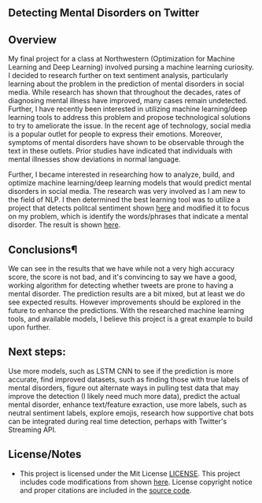 ## Detecting Mental Disorders on Twitter

## Overview

My final project for a class at Northwestern (Optimization for Machine Learning and Deep Learning) involved pursing a machine learning curiosity.  I decided to research further on text sentiment analysis, particularly learning about the problem in the prediction of mental disorders in social media. While research has shown that throughout the decades, rates of diagnosing mental illness have improved, many cases remain undetected. Further, I have recently been interested in utilizing machine learning/deep learning tools to address this problem and propose technological solutions to try to ameliorate the issue. In the recent age of technology, social media is a popular outlet for people to express their emotions. Moreover, symptoms of mental disorders have shown to be observable through the text in these outlets. Prior studies have indicated that individuals with mental illnesses show deviations in normal language.   

Further, I became interested in researching how to analyze, build, and optimize  machine learning/deep learning models that would predict mental disorders in social media. The research was very involved as I am new to the field of NLP. I then determined the best learning tool was to utilize a project that detects politcal sentiment shown [here](https://github.com/RonKG/Machine-Learning-Projects-2/tree/master/3.%20NLP_twitter_sentiment_analysis) and modified it to focus on my problem, which is identify the words/phrases that indicate a mental disorder. The result is shown [here](https://github.com/vnoelifant/twitter_detect_depression/blob/master/Twitter_Mental_Disorder_Detection.ipynb). 

## Conclusions¶
We can see in the results that we have while not a very high accuracy score, the score is not bad, and it's convincing to say we have a good, working algorithm for detecting whether tweets are prone to having a mental disorder. The prediction results are a bit mixed, but at least we do see expected results. However improvements should be explored in the future to enhance the predictions. With the researched machine learning tools, and available models, I believe this project is a great example to build upon further.

## Next steps:
Use more models, such as LSTM CNN to see if the prediction is more accurate, find improved datasets, such as finding those with true labels of mental disorders, figure out alternate ways in pulling test data that may improve the detection (I likely need much more data), predict the actual mental disorder, enhance text/feature exraction, use more labels, such as neutral sentiment labels, explore emojis, research how supportive chat bots can be integrated during real time detection, perhaps with Twitter's Streaming API.

## License/Notes
 * This project is licensed under the Mit License [LICENSE](https://github.com/vnoelifant/twitter_detect_depression/blob/master/LICENSE). This project includes code modifications from shown [here](https://github.com/RonKG/Machine-Learning-Projects-2/tree/master/3.%20NLP_twitter_sentiment_analysis). License copyright notice and proper citations are included in the [source code](http://localhost:8888/notebooks/twitter_detect_depression/Twitter_Mental_Disorder_Detection.ipynb). 
